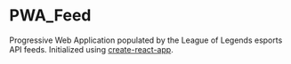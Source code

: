 # PWA_Feed
Progressive Web Application populated by the League of Legends esports API feeds.
Initialized using [create-react-app](https://github.com/facebookincubator/create-react-app).
